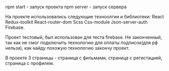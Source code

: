 npm start - запуск проекта
npm server - запуск сервера

На проекте использовались следующие техноолгии и библиотеки: 
  React
  Redux-toolkit
  React-router-dom
  Scss
  Css-module
  Json-server-auth
  Firebase.
 
 Проект тестовый, был использован для теста firebase. Не законченный, так как не смог подключить технологию для оплаты подписок(для рф нельзя), как найду похожую технологию закончу проект.
 
 В проекте 3 страницы - страница с фильмами, страница с регистацией, страница с профилем.
